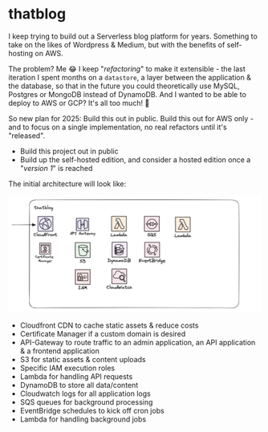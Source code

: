 # thatblog

I keep trying to build out a Serverless blog platform for years. Something to take on the likes of Wordpress & Medium, but with the benefits of self-hosting on AWS.

The problem? Me :joy: I keep "_refactoring_" to make it extensible - the last iteration I spent months on a `datastore`, a layer between the application & the database, so that in the future you could theoretically use MySQL, Postgres or MongoDB instead of DynamoDB. And I wanted to be able to deploy to AWS or GCP? It's all too much! :raised_hands:

So new plan for 2025: Build this out in public. Build this out for AWS only - and to focus on a single implementation, no real refactors until it's "released".

- Build this project out in public
- Build up the self-hosted edition, and consider a hosted edition once a "_version 1_" is reached

The initial architecture will look like:

![Architecture](./docs/architecture.png)

- Cloudfront CDN to cache static assets & reduce costs
- Certificate Manager if a custom domain is desired
- API-Gateway to route traffic to an admin application, an API application & a frontend application
- S3 for static assets & content uploads
- Specific IAM execution roles
- Lambda for handling API requests
- DynamoDB to store all data/content
- Cloudwatch logs for all application logs
- SQS queues for background processing
- EventBridge schedules to kick off cron jobs
- Lambda for handling background jobs
